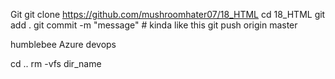 Git
git clone https://github.com/mushroomhater07/18_HTML
cd 18_HTML
git add .
git commit -m "message" # kinda like this
git push origin master

humblebee
Azure devops



cd ..
rm -vfs dir_name